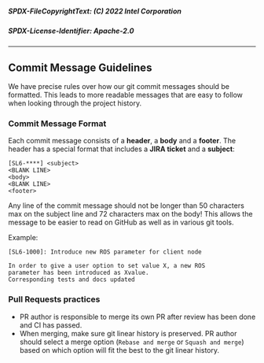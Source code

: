 ##### SPDX-FileCopyrightText: (C) 2022 Intel Corporation

##### SPDX-License-Identifier: Apache-2.0

---

## <a name="commit"></a> Commit Message Guidelines

We have precise rules over how our git commit messages should be formatted. This leads to more readable messages that are easy to follow when looking through the project history.

### Commit Message Format

Each commit message consists of a **header**, a **body** and a **footer**. The header has a special format that includes a **JIRA ticket** and a **subject**:

```
[SL6-****] <subject>
<BLANK LINE>
<body>
<BLANK LINE>
<footer>
```

Any line of the commit message should not be longer than 50 characters max on the subject line and 72 characters max on the body! This allows the message to be easier to read on GitHub as well as in various git tools.

Example:

```
[SL6-1000]: Introduce new ROS parameter for client node

In order to give a user option to set value X, a new ROS
parameter has been introduced as Xvalue.
Corresponding tests and docs updated

```

### Pull Requests practices

- PR author is responsible to merge its own PR after review has been done and CI has passed.
- When merging, make sure git linear history is preserved. PR author should select a merge option (`Rebase and merge` or `Squash and merge`) based on which option will fit the best to the git linear history.
